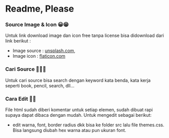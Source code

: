 # Readme, Please

### Source Image & Icon 😀😁

Untuk link download image dan icon free tanpa license bisa didownload dari link berikut :
- Image source : [unsplash.com](https://unsplash.com/),
- Image icon : [flaticon.com](https://www.flaticon.com/)

### Cari Source 🤔🤔🤔

Untuk cari source bisa search dengan keyword kata benda, kata kerja seperti book, pencil, search, dll...

### Cara Edit 🤔😁
File html sudah diberi komentar untuk setiap elemen, sudah dibuat rapi supaya dapat dibaca dengan mudah. Untuk mengedit sebagai berikut:
- edit warna, font, border radius dkk bisa ke folder src lalu file themes.css. Bisa langsung diubah hex warna atau pun ukuran font.


